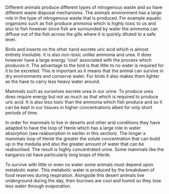 Different animals produce different types of nitrogenous waste and so have different waste disposal mechanisms. The animals environment has a large role in the type of nitrogenous waste that is produced. For example aquatic organisms such as fish produce ammonia which is highly toxic to us and also to fish however since fish are surrounded by water the ammonia can diffuse out of the fish across the gills where it is quickly diluted to a safe level.

Birds and insects on the other hand excrete uric acid which is almost entirely insoluble. It is also non-toxic unlike ammonia and urea. It does however have a large energy 'cost' associated with the process which produces it. The advantage to the bird is that little to no water is required for it to be excreted. This is important as it means that the animal can survive in dry environments and conserve water. For birds it also makes them lighter as the have to carry less heavy water around.

Mammals such as ourselves excrete urea in our urine. To produce urea does require energy but not as much as that which is required to produce uric acid. It is also less toxic than the ammonia which fish produce and so it can be kept in our tissues in higher concentrations albeit for only short periods of time.

In order for mammals to live in deserts and other arid conditions they have adapted to have the loop of Henle which has a large role in water absorption (see reabsorption in earlier in this section). The longer a mammals loop of Henle the greater the solute concentration that can build up in the medulla and also the greater amount of water that can be reabsorbed. The result is highly concentrated urine. Some mammals like the kangaroo rat have particularly long loops of Henle. 

To survive with little or even no water some animals must depend upon metabolic water. This metabolic water is produced by the breakdown of food reserves during respiration. Alongside this desert animals live underground during the day, their burrows are cool and humid so they lose less water through evaporation.
